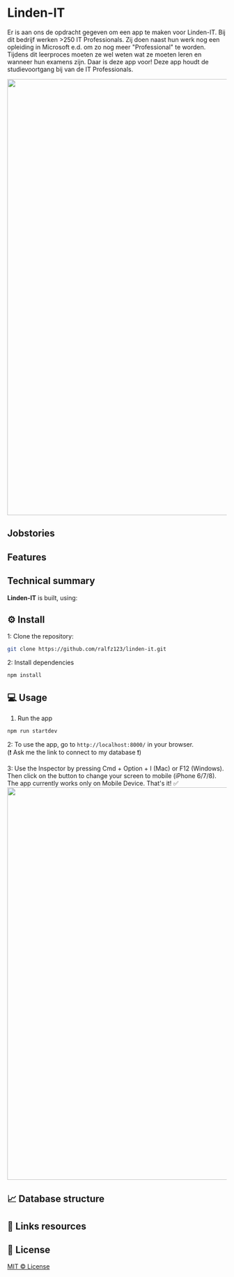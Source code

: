 # Linden-IT

Er is aan ons de opdracht gegeven om een app te maken voor Linden-IT. Bij dit bedrijf werken >250 IT Professionals. Zij doen naast hun werk nog een opleiding in Microsoft e.d. om zo nog meer "Professional" te worden. Tijdens dit leerproces moeten ze wel weten wat ze moeten leren en wanneer hun examens zijn. Daar is deze app voor! Deze app houdt de studievoortgang bij van de IT Professionals.

<img src="" width="1000" />

## Jobstories

## Features

## Technical summary

**Linden-IT** is built, using:

## :gear: Install

1: Clone the repository:

```bash
git clone https://github.com/ralfz123/linden-it.git
```

2: Install dependencies

```bash
npm install
```

## :computer: Usage

1. Run the app

```bash
npm run startdev
```

2: To use the app, go to `http://localhost:8000/` in your browser.  
 (:heavy_exclamation_mark: Ask me the link to connect to my database :heavy_exclamation_mark:)

3: Use the Inspector by pressing Cmd + Option + I (Mac) or F12 (Windows). Then click on the button to change your screen to mobile (iPhone 6/7/8). The app currently works only on Mobile Device. That's it! :white_check_mark:  
 <img src="https://github.com/ralfz123/prototype_datingapp/blob/master/docs/readme/mobileinspect.png?raw=true" width="900" />

## :chart_with_upwards_trend: Database structure

## :file_folder: Links resources

## :cop: License

[MIT © License](https://github.com/ralfz123/linden-it/blob/master/LICENSE)
